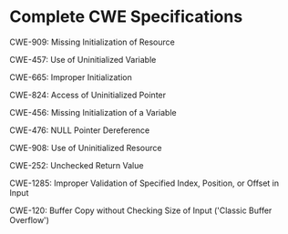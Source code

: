 

# Complete CWE Specifications

CWE-909: Missing Initialization of Resource

CWE-457: Use of Uninitialized Variable

CWE-665: Improper Initialization

CWE-824: Access of Uninitialized Pointer

CWE-456: Missing Initialization of a Variable

CWE-476: NULL Pointer Dereference

CWE-908: Use of Uninitialized Resource

CWE-252: Unchecked Return Value

CWE-1285: Improper Validation of Specified Index, Position, or Offset in Input

CWE-120: Buffer Copy without Checking Size of Input ('Classic Buffer Overflow')